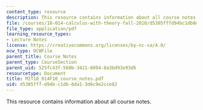 ```yaml
---
content_type: resource
description: This resource contains information about all course notes.
file: /courses/18-014-calculus-with-theory-fall-2010/d5305fffd94bc1db8da13d6c9e2cce82_MIT18_014F10_course_notes.pdf
file_type: application/pdf
learning_resource_types:
- Lecture Notes
license: https://creativecommons.org/licenses/by-nc-sa/4.0/
ocw_type: OCWFile
parent_title: Course Notes
parent_type: CourseSection
parent_uid: 525fc43f-560b-3421-6094-8a3bd93e93d6
resourcetype: Document
title: MIT18_014F10_course_notes.pdf
uid: d5305fff-d94b-c1db-8da1-3d6c9e2cce82
---
```

This resource contains information about all course notes.